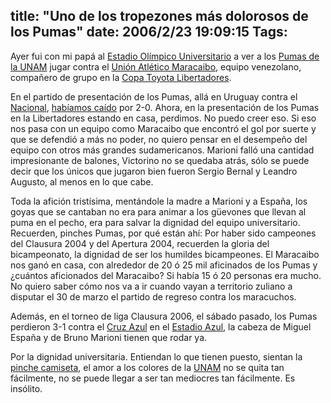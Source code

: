 title: "Uno de los tropezones más dolorosos de los Pumas"
date: 2006/2/23 19:09:15
Tags: 
---
<p>Ayer fui con mi papá al <a target="_blank" href="http://en.wikipedia.org/wiki/Estadio_Ol%C3%ADmpico_Universitario">Estadio Olímpico Universitario</a> a ver a los <a target="_blank" href="http://www.pumasunam.com.mx">Pumas de la UNAM</a> jugar contra el <a target="_blank" href="http://www.uamaracaibo.org/">Unión Atlético Maracaibo</a>, equipo venezolano, compañero de grupo en la <a target="_blank" href="http://www.conmebol.com/">Copa Toyota Libertadores</a>.</p>

<p>En el partido de presentación de los Pumas, allá en Uruguay contra el <a target="_blank" href="http://bolso.8m.com/inicio.html">Nacional</a>, <a target="_blank" href="http://www.damog.net/?p=295">habíamos caído</a> por 2-0. Ahora, en la presentación de los Pumas en la Libertadores estando en casa, perdimos. No puedo creer eso. Si eso nos pasa con un equipo como Maracaibo que encontró el gol por suerte y que se defendió a más no poder, no quiero pensar en el desempeño del equipo con otros más grandes sudamericanos. Marioni falló una cantidad impresionante de balones, Victorino no se quedaba atrás, sólo se puede decir que los únicos que jugaron bien fueron Sergio Bernal y Leandro Augusto, al menos en lo que cabe.</p>

<p>Toda la afición tristísima, mentándole la madre a Marioni y a España, los goyas que se cantaban no era para animar a los güevones que llevan al puma en el pecho, era para salvar la dignidad del equipo universitario. Recuerden, pinches Pumas, por qué están ahí: Por haber sido campeones del Clausura 2004 y del Apertura 2004, recuerden la gloria del bicampeonato, la dignidad de ser los humildes bicampeones. El Maracaibo nos ganó en casa, con alrededor de 20 ó 25 mil aficinados de los Pumas y ¿cuántos aficionados del Maracaibo? Si había 15 ó 20 personas era mucho. No quiero saber cómo nos va a ir cuando vayan a territorio zuliano a disputar el 30 de marzo el partido de regreso contra los maracuchos.</p>

<p>Además, en el torneo de liga Clausura 2006, el sábado pasado, los Pumas perdieron 3-1 contra el <a target="_blank" href="http://www.cruz-azul.com.mx/home.html">Cruz Azul</a> en el <a target="_blank" href="http://www.stadiumguide.com/azul.htm">Estadio Azul</a>, la cabeza de Miguel España y de Bruno Marioni tienen que rodar ya.</p>

<p>Por la dignidad universitaria. Entiendan lo que tienen puesto, sientan la <a target="_blank" href="http://www.pumasgol.com">pinche camiseta</a>, el amor a los colores de la <a target="_blank" href="http://www.unam.mx">UNAM</a> no se quita tan fácilmente, no se puede llegar a ser tan mediocres tan fácilmente. Es insólito.</p>
